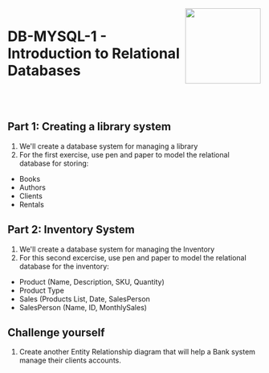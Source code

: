 
<img align="right" width="150" height="150" src="https://media-exp1.licdn.com/dms/image/C4E0BAQF7BYCCZt5epw/company-logo_200_200/0?e=2159024400&v=beta&t=qUAFP9bUgBEEXGVQYpUXW1J_OiP8e0r4rFBpqp8OrxA">

# DB-MYSQL-1 - Introduction to Relational Databases

 <br/>
 <br/>
 
 
 ## Part 1: Creating a library system
 
 1. We'll create a database system for managing a library
 2. For the first exercise, use pen and paper to model the relational database for storing:
 * Books
 * Authors
 * Clients 
 * Rentals
 
 ## Part 2: Inventory System
 1. We'll create a database system for managing the Inventory
 2. For this second excercise, use pen and paper to model the relational database for the inventory:
 * Product (Name, Description, SKU, Quantity)
 * Product Type
 * Sales (Products List, Date, SalesPerson
 * SalesPerson (Name, ID, MonthlySales)


## Challenge yourself
1. Create another Entity Relationship diagram that will help a Bank system manage their clients accounts.




 

